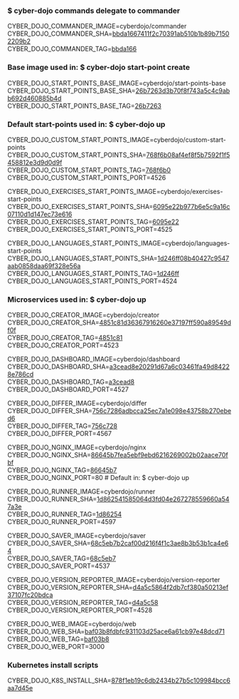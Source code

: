 ### $ cyber-dojo commands delegate to commander

CYBER_DOJO_COMMANDER_IMAGE=cyberdojo/commander  
CYBER_DOJO_COMMANDER_SHA=[bbda1667411f2c70391ab510b1b89b71502209b2](https://github.com/cyber-dojo/commander/commit/bbda1667411f2c70391ab510b1b89b71502209b2)  
CYBER_DOJO_COMMANDER_TAG=[bbda166](https://hub.docker.com/layers/cyberdojo/commander/bbda166/images/sha256-3791988b89fc9524f44de23da9855ce38cc50ab70f28fc3d463152f11fa1297b)  

### Base image used in: $ cyber-dojo start-point create

CYBER_DOJO_START_POINTS_BASE_IMAGE=cyberdojo/start-points-base  
CYBER_DOJO_START_POINTS_BASE_SHA=[26b7263d3b70f8f743a5c4c9abb692d460885b4d](https://github.com/cyber-dojo/start-points-base/commit/26b7263d3b70f8f743a5c4c9abb692d460885b4d)  
CYBER_DOJO_START_POINTS_BASE_TAG=[26b7263](https://hub.docker.com/layers/cyberdojo/start-points-base/26b7263/images/sha256-09d7c07656c30c881641118999ab4a36cddb49f05a20be2e4e292d582339716f)  

### Default start-points used in: $ cyber-dojo up

CYBER_DOJO_CUSTOM_START_POINTS_IMAGE=cyberdojo/custom-start-points  
CYBER_DOJO_CUSTOM_START_POINTS_SHA=[768f6b08af4ef8f5b7592f1f5458812e3d9d0d9f](https://github.com/cyber-dojo/custom-start-points/commit/768f6b08af4ef8f5b7592f1f5458812e3d9d0d9f)  
CYBER_DOJO_CUSTOM_START_POINTS_TAG=[768f6b0](https://hub.docker.com/layers/cyberdojo/custom-start-points/768f6b0/images/sha256-868a1f29a63d3690f110f7e0a23922883e656f879b3d416cf915e007f43e3128)  
CYBER_DOJO_CUSTOM_START_POINTS_PORT=4526

CYBER_DOJO_EXERCISES_START_POINTS_IMAGE=cyberdojo/exercises-start-points  
CYBER_DOJO_EXERCISES_START_POINTS_SHA=[6095e22b977b6e5c9a16c07110d1d147ec73e616](https://github.com/cyber-dojo/exercises-start-points/commit/6095e22b977b6e5c9a16c07110d1d147ec73e616)  
CYBER_DOJO_EXERCISES_START_POINTS_TAG=[6095e22](https://hub.docker.com/layers/cyberdojo/exercises-start-points/6095e22/images/sha256-4968c9485f4591f1711acdf36464063355cf60d47f220f34e0e978a394506338)  
CYBER_DOJO_EXERCISES_START_POINTS_PORT=4525

CYBER_DOJO_LANGUAGES_START_POINTS_IMAGE=cyberdojo/languages-start-points  
CYBER_DOJO_LANGUAGES_START_POINTS_SHA=[1d246ff08b40427c9547aab0858daa69f328e56a](https://github.com/cyber-dojo/languages-start-points/commit/1d246ff08b40427c9547aab0858daa69f328e56a)  
CYBER_DOJO_LANGUAGES_START_POINTS_TAG=[1d246ff](https://hub.docker.com/layers/cyberdojo/languages-start-points/1d246ff/images/sha256-ee5ad19ea8c56b523285a8725e41cff8aa48aa462cf97192bedbeb8bee8224cd)  
CYBER_DOJO_LANGUAGES_START_POINTS_PORT=4524

### Microservices used in: $ cyber-dojo up

CYBER_DOJO_CREATOR_IMAGE=cyberdojo/creator  
CYBER_DOJO_CREATOR_SHA=[4851c81d36367916260e37197ff590a89549df0f](https://github.com/cyber-dojo/creator/commit/4851c81d36367916260e37197ff590a89549df0f)  
CYBER_DOJO_CREATOR_TAG=[4851c81](https://hub.docker.com/layers/cyberdojo/creator/4851c81/images/sha256-469a13ea543ed274496b28054fdf6e53f74f04d00ac634d0ac142ef5dd3eb376)  
CYBER_DOJO_CREATOR_PORT=4523

CYBER_DOJO_DASHBOARD_IMAGE=cyberdojo/dashboard  
CYBER_DOJO_DASHBOARD_SHA=[a3cead8e20291d67a6c03461fa49d84228e786cd](https://github.com/cyber-dojo/dashboard/commit/a3cead8e20291d67a6c03461fa49d84228e786cd)  
CYBER_DOJO_DASHBOARD_TAG=[a3cead8](https://hub.docker.com/layers/cyberdojo/dashboard/a3cead8/images/sha256-36a0fa1c7c478200a7416d045b3c26423b2b876dee6de200990bfb2c5e50134c)  
CYBER_DOJO_DASHBOARD_PORT=4527

CYBER_DOJO_DIFFER_IMAGE=cyberdojo/differ  
CYBER_DOJO_DIFFER_SHA=[756c7286adbcca25ec7a1e098e43758b270ebed6](https://github.com/cyber-dojo/differ/commit/756c7286adbcca25ec7a1e098e43758b270ebed6)  
CYBER_DOJO_DIFFER_TAG=[756c728](https://hub.docker.com/layers/cyberdojo/differ/756c728/images/sha256-1f824f1d0e9a6a8bd26f8203493a8dec20931cb205bb22e6c7059afb239d3676)  
CYBER_DOJO_DIFFER_PORT=4567

CYBER_DOJO_NGINX_IMAGE=cyberdojo/nginx  
CYBER_DOJO_NGINX_SHA=[86645b7fea5ebf9ebd6216269002b02aace70fbf](https://github.com/cyber-dojo/nginx/commit/86645b7fea5ebf9ebd6216269002b02aace70fbf)  
CYBER_DOJO_NGINX_TAG=[86645b7](https://hub.docker.com/layers/cyberdojo/nginx/86645b7/images/sha256-23ae06aa701ed29cdc041a55a4e18a25bce542d2d330bce3caefd27a0c83cc13)  
CYBER_DOJO_NGINX_PORT=80 # Default in: $ cyber-dojo up

CYBER_DOJO_RUNNER_IMAGE=cyberdojo/runner  
CYBER_DOJO_RUNNER_SHA=[1d862541585064d3fd04e267278559660a547a3e](https://github.com/cyber-dojo/runner/commit/1d862541585064d3fd04e267278559660a547a3e)  
CYBER_DOJO_RUNNER_TAG=[1d86254](https://hub.docker.com/layers/cyberdojo/runner/1d86254/images/sha256-c920b82983156d27fb7325531d329aad9e36780f82f2331caaf5e9dcbf52194e)  
CYBER_DOJO_RUNNER_PORT=4597

CYBER_DOJO_SAVER_IMAGE=cyberdojo/saver  
CYBER_DOJO_SAVER_SHA=[68c5eb7b2caf00d216f4f1c3ae8b3b53b1ca4e64](https://github.com/cyber-dojo/saver/commit/68c5eb7b2caf00d216f4f1c3ae8b3b53b1ca4e64)  
CYBER_DOJO_SAVER_TAG=[68c5eb7](https://hub.docker.com/layers/cyberdojo/saver/68c5eb7/images/sha256-8ba413cc804ecac73779925f0d97a021e7c13a0cbd8dd24eaaf27e833c3619e2)  
CYBER_DOJO_SAVER_PORT=4537

CYBER_DOJO_VERSION_REPORTER_IMAGE=cyberdojo/version-reporter  
CYBER_DOJO_VERSION_REPORTER_SHA=[d4a5c5864f2db7cf380a50213ef37107fc20bdca](https://github.com/cyber-dojo/version-reporter/commit/d4a5c5864f2db7cf380a50213ef37107fc20bdca)  
CYBER_DOJO_VERSION_REPORTER_TAG=[d4a5c58](https://hub.docker.com/layers/cyberdojo/version-reporter/d4a5c58/images/sha256-3bc6f30e2eb685406818e0dab28dae31bf160792bad7c4f28af4d508247d3970)  
CYBER_DOJO_VERSION_REPORTER_PORT=4528

CYBER_DOJO_WEB_IMAGE=cyberdojo/web  
CYBER_DOJO_WEB_SHA=[baf03b8fdbfc931103d25ace6a61cb97e48dcd71](https://github.com/cyber-dojo/web/commit/baf03b8fdbfc931103d25ace6a61cb97e48dcd71)  
CYBER_DOJO_WEB_TAG=[baf03b8](https://hub.docker.com/layers/cyberdojo/web/baf03b8/images/sha256-566cce8f76a722503797418266b868c8fa2d840db5a9dff8b977b861f9e4a5a3)  
CYBER_DOJO_WEB_PORT=3000

### Kubernetes install scripts
CYBER_DOJO_K8S_INSTALL_SHA=[878f1eb19c6db2434b27b5c109984bcc6aa7d45e](https://github.com/cyber-dojo/k8s-install/commit/878f1eb19c6db2434b27b5c109984bcc6aa7d45e)  
